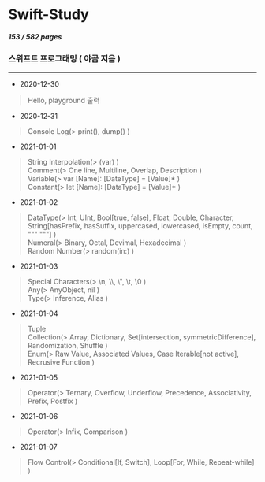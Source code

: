 # Swift-Study
##### 153 / 582 pages
### 스위프트 프로그래밍 ( 야곰 지음 )
---

- 2020-12-30
>Hello, playground 출력

- 2020-12-31
>Console Log(> print(), dump() )    

- 2021-01-01
>String Interpolation(> \(var) )    
>Comment(> One line, Multiline, Overlap, Description )    
>Variable(> var [Name]: [DateType] = [Value]* )    
>Constant(> let [Name]: [DataType] = [Value]* )    

- 2021-01-02
>DataType(> Int, UInt, Bool[true, false], Float, Double, Character, String[hasPrefix, hasSuffix, uppercased, lowercased, isEmpty, count, """ """] )    
>Numeral(> Binary, Octal, Devimal, Hexadecimal )    
>Random Number(> random(in:) )    

- 2021-01-03
>Special Characters(> \n, \\\\, \\", \t, \0 )    
>Any(> AnyObject, nil )    
>Type(> Inference, Alias )    

- 2021-01-04
>Tuple    
>Collection(> Array, Dictionary, Set[intersection, symmetricDifference], Randomization, Shuffle )    
>Enum(> Raw Value, Associated Values, Case Iterable[not active], Recrusive Function )    

- 2021-01-05
>Operator(> Ternary, Overflow, Underflow, Precedence, Associativity, Prefix, Postfix )    

- 2021-01-06
>Operator(> Infix, Comparison )    

- 2021-01-07
>Flow Control(> Conditional[If, Switch], Loop[For, While, Repeat-while] )    